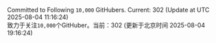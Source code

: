 Committed to Following `10,000` GitHubers. Current: <!-- FOLLOWING_COUNT -->302<!-- FOLLOWING_COUNT --> (Update at UTC <!-- LAST_UPDATED -->2025-08-04 11:16:24<!-- LAST_UPDATED -->)<br>
致力于关注`10,000`个GitHuber。当前：<!-- FOLLOWING_COUNT -->302<!-- FOLLOWING_COUNT --> (更新于北京时间 <!-- LAST_UPDATED_CST -->2025-08-04 19:16:24<!-- LAST_UPDATED_CST -->)
